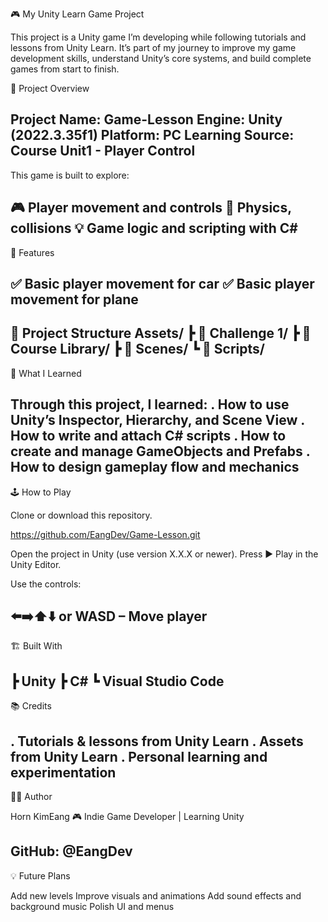 🎮 My Unity Learn Game Project

This project is a Unity game I’m developing while following tutorials and lessons from Unity Learn.
It’s part of my journey to improve my game development skills, understand Unity’s core systems, and build complete games from start to finish.

🚀 Project Overview

Project Name: Game-Lesson
Engine: Unity (2022.3.35f1)
Platform: PC
Learning Source: Course Unit1 - Player Control
----------------------------------------------------------
This game is built to explore:

🎮 Player movement and controls
🧱 Physics, collisions
💡 Game logic and scripting with C#
----------------------------------------------------------
🧩 Features

✅ Basic player movement for car
✅ Basic player movement for plane
----------------------------------------------------------
📂 Project Structure
Assets/
 ┣ 📁 Challenge 1/
 ┣ 📁 Course Library/
 ┣ 📁 Scenes/
 ┗ 📁 Scripts/
----------------------------------------------------------
 🧠 What I Learned

Through this project, I learned:
. How to use Unity’s Inspector, Hierarchy, and Scene View
. How to write and attach C# scripts
. How to create and manage GameObjects and Prefabs
. How to design gameplay flow and mechanics
----------------------------------------------------------
🕹️ How to Play

Clone or download this repository.

  https://github.com/EangDev/Game-Lesson.git
  
Open the project in Unity (use version X.X.X or newer).
Press ▶️ Play in the Unity Editor.

Use the controls:

⬅️➡️⬆️⬇️ or WASD – Move player
----------------------------------------------------------
🏗️ Built With

  ┣ Unity
  ┣ C#
  ┗ Visual Studio Code
----------------------------------------------------------
📚 Credits

  . Tutorials & lessons from Unity Learn
  . Assets from Unity Learn
  . Personal learning and experimentation
----------------------------------------------------------
  🧑‍💻 Author

Horn KimEang
🎮 Indie Game Developer | Learning Unity

GitHub: @EangDev
----------------------------------------------------------
💡 Future Plans

Add new levels
Improve visuals and animations
Add sound effects and background music
Polish UI and menus

